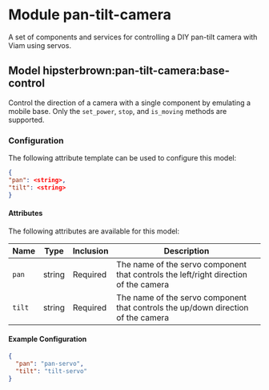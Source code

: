 # Module pan-tilt-camera 

A set of components and services for controlling a DIY pan-tilt camera with Viam using servos.

## Model hipsterbrown:pan-tilt-camera:base-control

Control the direction of a camera with a single component by emulating a mobile base. Only the `set_power`, `stop`, and `is_moving` methods are supported.

### Configuration
The following attribute template can be used to configure this model:

```json
{
"pan": <string>,
"tilt": <string>
}
```

#### Attributes

The following attributes are available for this model:

| Name          | Type   | Inclusion | Description                |
|---------------|--------|-----------|----------------------------|
| `pan` | string  | Required  | The name of the servo component that controls the left/right direction of the camera |
| `tilt` | string | Required  | The name of the servo component that controls the up/down direction of the camera |

#### Example Configuration

```json
{
  "pan": "pan-servo",
  "tilt": "tilt-servo"
}
```
